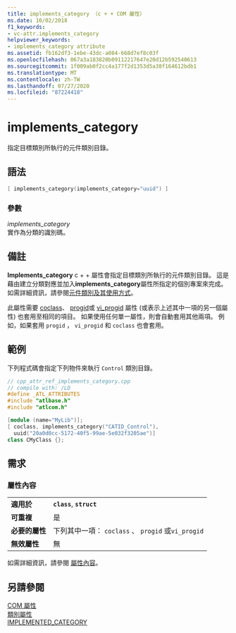```yaml
---
title: implements_category （c + + COM 屬性）
ms.date: 10/02/2018
f1_keywords:
- vc-attr.implements_category
helpviewer_keywords:
- implements_category attribute
ms.assetid: fb162df3-1ebe-43dc-a084-668d7ef8c03f
ms.openlocfilehash: 067a3a183820b09112217647e20d12b592540613
ms.sourcegitcommit: 1f009ab0f2cc4a177f2d1353d5a38f164612bdb1
ms.translationtype: MT
ms.contentlocale: zh-TW
ms.lasthandoff: 07/27/2020
ms.locfileid: "87224418"
---
```

# <a name="implements_category"></a>implements_category

指定目標類別所執行的元件類別目錄。

## <a name="syntax"></a>語法

```cpp
[ implements_category(implements_category="uuid") ]
```

### <a name="parameters"></a>參數

*implements_category*<br/>
實作為分類的識別碼。

## <a name="remarks"></a>備註

**Implements_category** c + + 屬性會指定目標類別所執行的元件類別目錄。 這是藉由建立分類對應並加入**implements_category**屬性所指定的個別專案來完成。 如需詳細資訊，請參閱[元件類別及其使用方式](/windows/win32/com/component-categories-and-how-they-work)。

此屬性需要 [coclass](coclass.md)、 [progid](progid.md)或 [vi_progid](vi-progid.md) 屬性 (或表示上述其中一項的另一個屬性) 也套用至相同的項目。 如果使用任何單一屬性，則會自動套用其他兩項。 例如，如果套用 `progid` ， `vi_progid` 和 `coclass` 也會套用。

## <a name="example"></a>範例

下列程式碼會指定下列物件來執行 `Control` 類別目錄。

```cpp
// cpp_attr_ref_implements_category.cpp
// compile with: /LD
#define _ATL_ATTRIBUTES
#include "atlbase.h"
#include "atlcom.h"

[module (name="MyLib")];
[ coclass, implements_category("CATID_Control"),
  uuid("20a0d0cc-5172-40f5-99ae-5e032f3205ae")]
class CMyClass {};
```

## <a name="requirements"></a>需求

### <a name="attribute-context"></a>屬性內容

|||
|-|-|
|**適用於**|**`class`**, **`struct`**|
|**可重複**|是|
|**必要的屬性**|下列其中一項： `coclass` 、 `progid` 或`vi_progid`|
|**無效屬性**|無|

如需詳細資訊，請參閱 [屬性內容](cpp-attributes-com-net.md#contexts)。

## <a name="see-also"></a>另請參閱

[COM 屬性](com-attributes.md)<br/>
[類別屬性](class-attributes.md)<br/>
[IMPLEMENTED_CATEGORY](../../atl/reference/category-macros.md#implemented_category)
